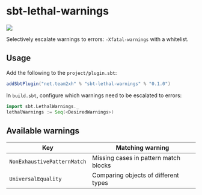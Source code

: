 # sbt-lethal-warnings

[![](https://maven-badges.herokuapp.com/maven-central/net.team2xh/sbt-lethal-warnings/badge.svg)](https://maven-badges.herokuapp.com/maven-central/net.team2xh/sbt-lethal-warnings)

Selectively escalate warnings to errors: `-Xfatal-warnings` with a whitelist.

## Usage

Add the following to the `project/plugin.sbt`:

```scala
addSbtPlugin("net.team2xh" % "sbt-lethal-warnings" % "0.1.0")
```

In `build.sbt`, configure which warnings need to be escalated to errors:

```scala
import sbt.LethalWarnings._
lethalWarnings := Seq(<DesiredWarnings>)
```

## Available warnings

Key                         | Matching warning
----------------------------|--------------------------------------
`NonExhaustivePatternMatch` | Missing cases in pattern match blocks
`UniversalEquality`         | Comparing objects of different types
